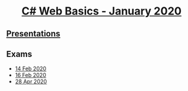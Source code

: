 
# <a href="https://softuni.bg/trainings/2613/csharp-web-basics-january-2020"><p align="center"> C# Web Basics - January 2020<p>
</a>



## <a href="https://github.com/PhilShishov/Software-University/tree/master/C%23%20Web%20Basics/Presentations" >Presentations</a> 


## Exams
- <a href="https://github.com/PhilShishov/Software-University/tree/master/C%23%20Web%20Basics/C-Web-Exam_14Feb2020" >14 Feb 2020</a> 
- <a href="https://github.com/PhilShishov/Software-University/tree/master/C%23%20Web%20Basics/C-Web-Exam_16Feb2020" >16 Feb 2020</a> 
- <a href="https://github.com/PhilShishov/Software-University/tree/master/C%23%20Web%20Basics/C-Web-Exam_28Apr2020" >28 Apr 2020</a> 
